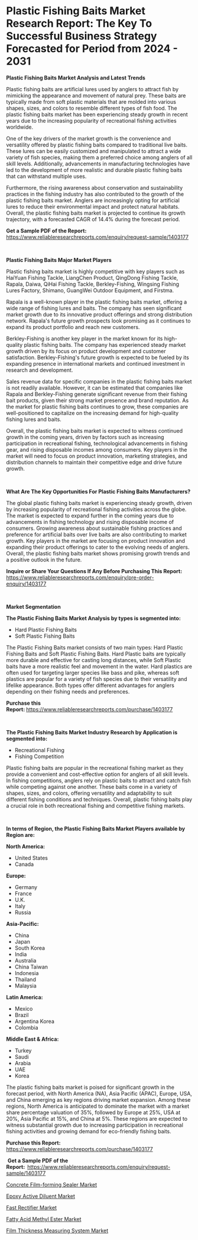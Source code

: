 <p><h1>Plastic Fishing Baits Market Research Report: The Key To Successful Business Strategy Forecasted for Period from 2024 - 2031</h1></p><p><strong>Plastic Fishing Baits Market Analysis and Latest Trends</strong></p>
<p><p>Plastic fishing baits are artificial lures used by anglers to attract fish by mimicking the appearance and movement of natural prey. These baits are typically made from soft plastic materials that are molded into various shapes, sizes, and colors to resemble different types of fish food. The plastic fishing baits market has been experiencing steady growth in recent years due to the increasing popularity of recreational fishing activities worldwide.</p><p>One of the key drivers of the market growth is the convenience and versatility offered by plastic fishing baits compared to traditional live baits. These lures can be easily customized and manipulated to attract a wide variety of fish species, making them a preferred choice among anglers of all skill levels. Additionally, advancements in manufacturing technologies have led to the development of more realistic and durable plastic fishing baits that can withstand multiple uses.</p><p>Furthermore, the rising awareness about conservation and sustainability practices in the fishing industry has also contributed to the growth of the plastic fishing baits market. Anglers are increasingly opting for artificial lures to reduce their environmental impact and protect natural habitats. Overall, the plastic fishing baits market is projected to continue its growth trajectory, with a forecasted CAGR of 14.4% during the forecast period.</p></p>
<p><strong>Get a Sample PDF of the Report:&nbsp;</strong> <a href="https://www.reliableresearchreports.com/enquiry/request-sample/1403177">https://www.reliableresearchreports.com/enquiry/request-sample/1403177</a></p>
<p>&nbsp;</p>
<p><strong>Plastic Fishing Baits Major Market Players</strong></p>
<p><p>Plastic fishing baits market is highly competitive with key players such as HaiYuan Fishing Tackle, LiangChen Product, QingDong Fishing Tackle, Rapala, Daiwa, QiHai Fishing Tackle, Berkley-Fishing, Wingsing Fishing Lures Factory, Shimano, GuangWei Outdoor Equipment, and Firstma. </p><p>Rapala is a well-known player in the plastic fishing baits market, offering a wide range of fishing lures and baits. The company has seen significant market growth due to its innovative product offerings and strong distribution network. Rapala's future growth prospects look promising as it continues to expand its product portfolio and reach new customers.</p><p>Berkley-Fishing is another key player in the market known for its high-quality plastic fishing baits. The company has experienced steady market growth driven by its focus on product development and customer satisfaction. Berkley-Fishing's future growth is expected to be fueled by its expanding presence in international markets and continued investment in research and development.</p><p>Sales revenue data for specific companies in the plastic fishing baits market is not readily available. However, it can be estimated that companies like Rapala and Berkley-Fishing generate significant revenue from their fishing bait products, given their strong market presence and brand reputation. As the market for plastic fishing baits continues to grow, these companies are well-positioned to capitalize on the increasing demand for high-quality fishing lures and baits.</p><p>Overall, the plastic fishing baits market is expected to witness continued growth in the coming years, driven by factors such as increasing participation in recreational fishing, technological advancements in fishing gear, and rising disposable incomes among consumers. Key players in the market will need to focus on product innovation, marketing strategies, and distribution channels to maintain their competitive edge and drive future growth.</p></p>
<p>&nbsp;</p>
<p><strong>What Are The Key Opportunities For Plastic Fishing Baits Manufacturers?</strong></p>
<p><p>The global plastic fishing baits market is experiencing steady growth, driven by increasing popularity of recreational fishing activities across the globe. The market is expected to expand further in the coming years due to advancements in fishing technology and rising disposable income of consumers. Growing awareness about sustainable fishing practices and preference for artificial baits over live baits are also contributing to market growth. Key players in the market are focusing on product innovation and expanding their product offerings to cater to the evolving needs of anglers. Overall, the plastic fishing baits market shows promising growth trends and a positive outlook in the future.</p></p>
<p><strong>Inquire or Share Your Questions If Any Before Purchasing This Report:</strong> <a href="https://www.reliableresearchreports.com/enquiry/pre-order-enquiry/1403177">https://www.reliableresearchreports.com/enquiry/pre-order-enquiry/1403177</a></p>
<p>&nbsp;</p>
<p><strong>Market Segmentation</strong></p>
<p><strong>The Plastic Fishing Baits Market Analysis by types is segmented into:</strong></p>
<p><ul><li>Hard Plastic Fishing Baits</li><li>Soft Plastic Fishing Baits</li></ul></p>
<p><p>The Plastic Fishing Baits market consists of two main types: Hard Plastic Fishing Baits and Soft Plastic Fishing Baits. Hard Plastic baits are typically more durable and effective for casting long distances, while Soft Plastic baits have a more realistic feel and movement in the water. Hard plastics are often used for targeting larger species like bass and pike, whereas soft plastics are popular for a variety of fish species due to their versatility and lifelike appearance. Both types offer different advantages for anglers depending on their fishing needs and preferences.</p></p>
<p><strong>Purchase this Report:&nbsp;</strong><a href="https://www.reliableresearchreports.com/purchase/1403177">https://www.reliableresearchreports.com/purchase/1403177</a></p>
<p>&nbsp;</p>
<p><strong>The Plastic Fishing Baits Market Industry Research by Application is segmented into:</strong></p>
<p><ul><li>Recreational Fishing</li><li>Fishing Competition</li></ul></p>
<p><p>Plastic fishing baits are popular in the recreational fishing market as they provide a convenient and cost-effective option for anglers of all skill levels. In fishing competitions, anglers rely on plastic baits to attract and catch fish while competing against one another. These baits come in a variety of shapes, sizes, and colors, offering versatility and adaptability to suit different fishing conditions and techniques. Overall, plastic fishing baits play a crucial role in both recreational fishing and competitive fishing markets.</p></p>
<p>&nbsp;</p>
<p><strong>In terms of Region, the Plastic Fishing Baits Market Players available by Region are:</strong></p>
<p>
    <p> <strong> North America: </strong>
        <ul>
            <li>United States</li>
            <li>Canada</li>
        </ul>
        </p> 
    <p> <strong> Europe: </strong>
        <ul>
            <li>Germany</li>
            <li>France</li>
            <li>U.K.</li>
            <li>Italy</li>
            <li>Russia</li>
        </ul>
        </p> 
    <p> <strong> Asia-Pacific: </strong>
        <ul>
            <li>China</li>
            <li>Japan</li>
            <li>South Korea</li>
            <li>India</li>
            <li>Australia</li>
            <li>China Taiwan</li>
            <li>Indonesia</li>
            <li>Thailand</li>
            <li>Malaysia</li>
        </ul>
        </p> 
    <p> <strong> Latin America: </strong>
        <ul>
            <li>Mexico</li>
            <li>Brazil</li>
            <li>Argentina Korea</li>
            <li>Colombia</li>
        </ul>
        </p> 
    <p> <strong> Middle East & Africa: </strong>
        <ul>
            <li>Turkey</li>
            <li>Saudi</li>
            <li>Arabia</li>
            <li>UAE</li>
            <li>Korea</li>
        </ul>
    </p>
    </p>
<p><p>The plastic fishing baits market is poised for significant growth in the forecast period, with North America (NA), Asia Pacific (APAC), Europe, USA, and China emerging as key regions driving market expansion. Among these regions, North America is anticipated to dominate the market with a market share percentage valuation of 35%, followed by Europe at 25%, USA at 20%, Asia Pacific at 15%, and China at 5%. These regions are expected to witness substantial growth due to increasing participation in recreational fishing activities and growing demand for eco-friendly fishing baits.</p></p>
<p><strong>Purchase this Report: </strong><a href="https://www.reliableresearchreports.com/purchase/1403177">https://www.reliableresearchreports.com/purchase/1403177</a></p>
<p>&nbsp;<strong>Get a Sample PDF of the Report:&nbsp;&nbsp;</strong><a href="https://www.reliableresearchreports.com/enquiry/request-sample/1403177">https://www.reliableresearchreports.com/enquiry/request-sample/1403177</a></p>
<p><strong></strong></p>
<p><p><a href="https://github.com/YashRP12/Market-Research-Report-List-3/blob/main/concrete-film-forming-sealer-market.md">Concrete Film-forming Sealer Market</a></p><p><a href="https://meowing-lemming-dd3.notion.site/Epoxy-Active-Diluent-Market-Research-Report-Reveals-The-Latest-Trends-And-Opportunities-of-this-Mark-e5340715145b4b3a905c992bb57195de">Epoxy Active Diluent Market</a></p><p><a href="https://view.publitas.com/reportprime-1/fast-rectifier-market-size-2024-2031-global-industrial-analysis-key-geographical-regions-market-share-top-key-players-product-types-and-forecast-research-report/">Fast Rectifier Market</a></p><p><a href="https://view.publitas.com/reportprime-1/fatty-acid-methyl-ester-market-research-report-the-key-to-successful-business-strategy-forecasted-for-period-from-2024-2031/">Fatty Acid Methyl Ester Market</a></p><p><a href="https://frill-swim-3cd.notion.site/Film-Thickness-Measuring-System-Market-Challenges-Opportunities-and-Growth-Drivers-and-Major-Mark-477f8980ca5845699a303ed70d47652c">Film Thickness Measuring System Market</a></p></p>